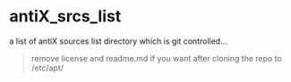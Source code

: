 # antiX_srcs_list
a list of antiX sources list directory which is git controlled...

> remove license and readme.md if you want after cloning the repo to /etc/apt/
